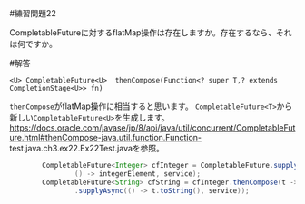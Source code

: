 #練習問題22

CompletableFutureに対するflatMap操作は存在しますか。存在するなら、それは何ですか。

#解答

`<U> CompletableFuture<U>  thenCompose(Function<? super T,? extends CompletionStage<U>> fn)`



`thenCompose`がflatMap操作に相当すると思います。
`CompletableFuture<T>`から新しい`CompletableFuture<U>`を生成します。
https://docs.oracle.com/javase/jp/8/api/java/util/concurrent/CompletableFuture.html#thenCompose-java.util.function.Function-
test.java.ch3.ex22.Ex22Test.javaを参照。


```java
        CompletableFuture<Integer> cfInteger = CompletableFuture.supplyAsync(
                () -> integerElement, service);
        CompletableFuture<String> cfString = cfInteger.thenCompose(t -> CompletableFuture
                .supplyAsync(() -> t.toString(), service));
```

